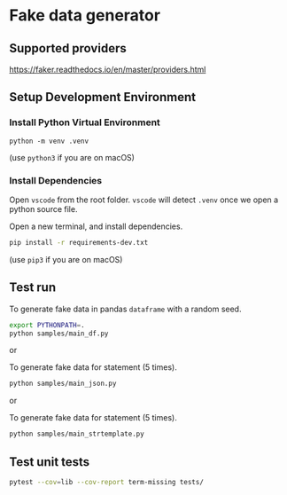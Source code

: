 # Fake data generator

## Supported providers

https://faker.readthedocs.io/en/master/providers.html

## Setup Development Environment

### Install Python Virtual Environment

```python -m venv .venv```

(use `python3` if you are on macOS)

### Install Dependencies

Open `vscode` from the root folder. `vscode` will detect `.venv` once
we open a python source file. 

Open a new terminal, and install dependencies.

```sh
pip install -r requirements-dev.txt
```

(use `pip3` if you are on macOS)

## Test run

To generate fake data in pandas `dataframe` with a random seed.
```sh
export PYTHONPATH=.
python samples/main_df.py
```

or

To generate fake data for statement (5 times).
```sh
python samples/main_json.py
```

or

To generate fake data for statement (5 times).
```sh
python samples/main_strtemplate.py
```

## Test unit tests

```sh
pytest --cov=lib --cov-report term-missing tests/
```